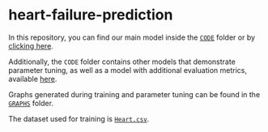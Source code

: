 # heart-failure-prediction

In this repository, you can find our main model inside the [`CODE`](CODE/) folder or by [clicking here](CODE/Model.py).

Additionally, the `CODE` folder contains other models that demonstrate parameter tuning, as well as a model with additional evaluation metrics, available [here](CODE/model-graphs.py).

Graphs generated during training and parameter tuning can be found in the [`GRAPHS`](GRAPHS/) folder.

The dataset used for training is [`Heart.csv`](Heart.csv).